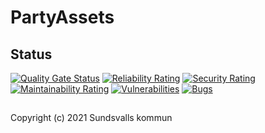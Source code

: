 # PartyAssets

## Status

[![Quality Gate Status](https://sonarcloud.io/api/project_badges/measure?project=Sundsvallskommun_api-service-party-assets&metric=alert_status)](https://sonarcloud.io/summary/overall?id=Sundsvallskommun_api-service-party-assets)
[![Reliability Rating](https://sonarcloud.io/api/project_badges/measure?project=Sundsvallskommun_api-service-party-assets&metric=reliability_rating)](https://sonarcloud.io/summary/overall?id=Sundsvallskommun_api-service-party-assets)
[![Security Rating](https://sonarcloud.io/api/project_badges/measure?project=Sundsvallskommun_api-service-party-assets&metric=security_rating)](https://sonarcloud.io/summary/overall?id=Sundsvallskommun_api-service-party-assets)
[![Maintainability Rating](https://sonarcloud.io/api/project_badges/measure?project=Sundsvallskommun_api-service-party-assets&metric=sqale_rating)](https://sonarcloud.io/summary/overall?id=Sundsvallskommun_api-service-party-assets)
[![Vulnerabilities](https://sonarcloud.io/api/project_badges/measure?project=Sundsvallskommun_api-service-party-assets&metric=vulnerabilities)](https://sonarcloud.io/summary/overall?id=Sundsvallskommun_api-service-party-assets)
[![Bugs](https://sonarcloud.io/api/project_badges/measure?project=Sundsvallskommun_api-service-party-assets&metric=bugs)](https://sonarcloud.io/summary/overall?id=Sundsvallskommun_api-service-party-assets)

## 
Copyright (c) 2021 Sundsvalls kommun
